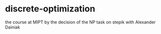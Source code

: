 # discrete-optimization
the course at MIPT by the decision of the NP task on stepik with Alexander Dainiak
